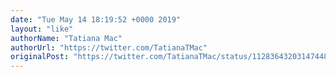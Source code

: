 ```yaml
---
date: "Tue May 14 18:19:52 +0000 2019"
layout: "like"
authorName: "Tatiana Mac"
authorUrl: "https://twitter.com/TatianaTMac"
originalPost: "https://twitter.com/TatianaTMac/status/1128364320314744832"
---
```

